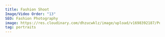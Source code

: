 ```yaml
---
title: Fashion Shoot
Image/Video Order: "13"
SEO: Fashion Photography
image: https://res.cloudinary.com/dhzucwklz/image/upload/v1698392187/Portraits/_SBS1767_pmnp17.jpg
tag: portraits
---
```


